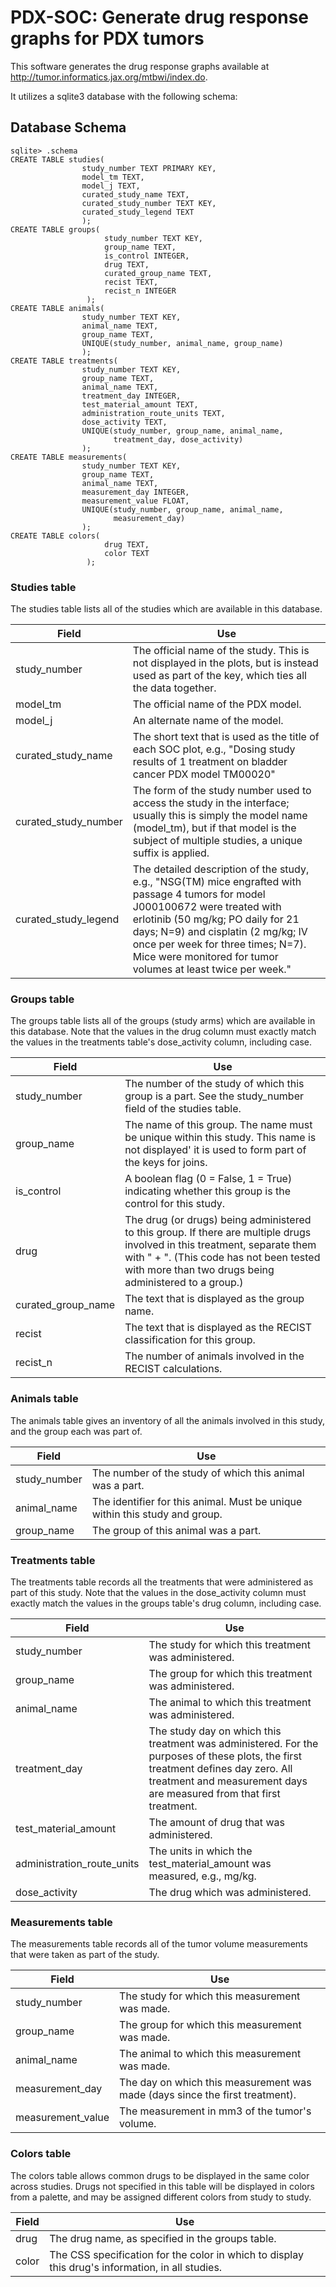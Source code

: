 # PDX-SOC: Generate drug response graphs for PDX tumors

This software generates the drug response graphs available at
http://tumor.informatics.jax.org/mtbwi/index.do.

It utilizes a sqlite3 database with the following schema:

## Database Schema

```
sqlite> .schema
CREATE TABLE studies(
                study_number TEXT PRIMARY KEY,
                model_tm TEXT,
                model_j TEXT,
                curated_study_name TEXT,
                curated_study_number TEXT KEY,
                curated_study_legend TEXT
                );
CREATE TABLE groups(
                     study_number TEXT KEY,
                     group_name TEXT,
                     is_control INTEGER,
                     drug TEXT,
                     curated_group_name TEXT,
                     recist TEXT,
                     recist_n INTEGER
                 );
CREATE TABLE animals(
                study_number TEXT KEY,
                animal_name TEXT,
                group_name TEXT,
                UNIQUE(study_number, animal_name, group_name)
                );
CREATE TABLE treatments(
                study_number TEXT KEY,
                group_name TEXT,
                animal_name TEXT,
                treatment_day INTEGER,
                test_material_amount TEXT,
                administration_route_units TEXT,
                dose_activity TEXT,
                UNIQUE(study_number, group_name, animal_name,
                       treatment_day, dose_activity)
                );
CREATE TABLE measurements(
                study_number TEXT KEY,
                group_name TEXT,
                animal_name TEXT,
                measurement_day INTEGER,
                measurement_value FLOAT,
                UNIQUE(study_number, group_name, animal_name,
                       measurement_day)
                );
CREATE TABLE colors(
                     drug TEXT,
                     color TEXT
                 );
```

### Studies table

The studies table lists all of the studies which are available in this database.

| Field | Use |
|-------|-----|
| study_number | The official name of the study. This is not displayed in the plots, but is instead used as part of the key, which ties all the data together. |
| model_tm | The official name of the PDX model. |
| model_j | An alternate name of the model.|
| curated_study_name | The short text that is used as the title of each SOC plot, e.g., "Dosing study results of 1 treatment on bladder cancer PDX model TM00020"|
| curated_study_number | The form of the study number used to access the study in the interface; usually this is simply the model name (model_tm), but if that model is the subject of multiple studies, a unique suffix is applied. |
| curated_study_legend | The detailed description of the study, e.g., "NSG(TM) mice engrafted with passage 4 tumors for model J000100672 were treated with erlotinib (50 mg/kg; PO daily for 21 days; N=9) and cisplatin (2 mg/kg; IV once per week for three times; N=7). Mice were monitored for tumor volumes at least twice per week." |

### Groups table

The groups table lists all of the groups (study arms) which are available in
this database. Note that the values in the drug column must exactly match
the values in the treatments table's dose_activity column, including case.

| Field | Use |
|-------|-----|
| study_number | The number of the study of which this group is a part.  See the study_number field of the studies table. |
| group_name | The name of this group.  The name must be unique within this study. This name is not displayed' it is used to form part of the keys for joins.|
| is_control | A boolean flag (0 = False, 1 = True) indicating whether this group is the control for this study. |
| drug | The drug (or drugs) being administered to this group. If there are multiple drugs involved in this treatment, separate them with " + ". (This code has not been tested with more than two drugs being administered to a group.) |
| curated_group_name | The text that is displayed as the group name. |
| recist | The text that is displayed as the RECIST classification for this group. |
| recist_n | The number of animals involved in the RECIST calculations. |

### Animals table

The animals table gives an inventory of all the animals involved in this study,
and the group each was part of.

| Field | Use |
|-------|-----|
| study_number | The number of the study of which this animal was a part. |
| animal_name | The identifier for this animal. Must be unique within this study and group. |
| group_name | The group of this animal was a part. |

### Treatments table

The treatments table records all the treatments that were administered as part
of this study.  Note that the values in the dose_activity column must exactly match
the values in the groups table's drug column, including case.

| Field | Use |
|-------|-----|
| study_number | The study for which this treatment was administered. |
| group_name | The group for which this treatment was administered. |
| animal_name | The animal to which this treatment was administered. |
| treatment_day | The study day on which this treatment was administered.  For the purposes of these plots, the first treatment defines day zero.  All treatment and measurement days are measured from that first treatment. |
| test_material_amount | The amount of drug that was administered. |
| administration_route_units | The units in which the test_material_amount was measured, e.g., mg/kg. |
| dose_activity | The drug which was administered. |

### Measurements table

The measurements table records all of the tumor volume measurements that were
taken as part of the study.

| Field | Use |
|-------|-----|
| study_number | The study for which this measurement was made. |
| group_name | The group for which this measurement was made. |
| animal_name | The animal to which this measurement was made. |
| measurement_day | The day on which this measurement was made (days since the first treatment). |
| measurement_value | The measurement in mm3 of the tumor's volume. |

### Colors table

The colors table allows common drugs to be displayed in the same color across
studies. Drugs not specified in this table will be displayed in colors from a
palette, and may be assigned different colors from study to study.

| Field | Use |
|-------|-----|
| drug | The drug name, as specified in the groups table. |
| color | The CSS specification for the color in which to display this drug's information, in all studies. |

